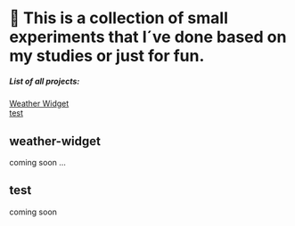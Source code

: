 # 🧪 This is a collection of small experiments that I´ve done based on my studies or just for fun.

##### List of all projects:

[Weather Widget](#weather-widget)  
[test](#test)

## weather-widget

coming soon ...

## test

coming soon
